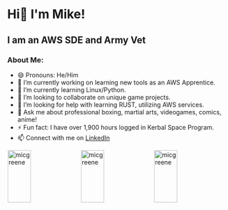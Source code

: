 # Hi👋 I'm Mike!
## I am an AWS SDE and Army Vet

### About Me:
- 😄 Pronouns: He/Him
- 🔭 I’m currently working on learning new tools as an AWS Apprentice.
- 🌱 I’m currently learning Linux/Python.
- 👯 I’m looking to collaborate on unique game projects.
- 🤔 I’m looking for help with learning RUST, utilizing AWS services.
- 💬 Ask me about professional boxing, martial arts, videogames, comics, anime!
- ⚡ Fun fact: I have over 1,900 hours logged in Kerbal Space Program.
- 📫 Connect with me on [LinkedIn](https://www.linkedin.com/in/micgreene/) 

<div style="display: flex; justify-content: space-evenly">
  <img style="height: 120px; width: calc(100% / 3 - 2px)" 
       src="https://github-readme-stats.vercel.app/api/top-langs?username=micgreene&show_icons=true&locale=en&layout=compact" alt="micgreene">
  <br>
  <img style="height: 120px; width: calc(100% / 3 - 2px)" 
       src="https://github-readme-stats.vercel.app/api?username=micgreene&show_icons=true&locale=en" alt="micgreene" >
  <br>
  <img style="height: 120px; width: calc(100% / 3 - 2px)" 
       src="https://github-readme-streak-stats.herokuapp.com/?user=micgreene&" alt="micgreene">
</div> 
